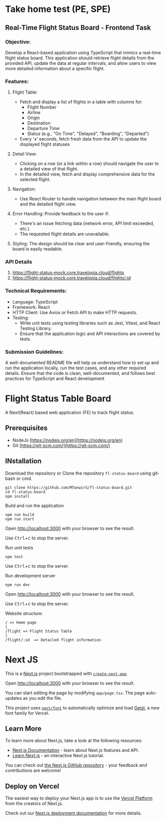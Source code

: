 # Take home test (PE, SPE)
## Real-Time Flight Status Board - Frontend Task
### Objective:
Develop a React-based application using TypeScript that mimics a real-time flight status board. This application should retrieve flight details from the provided API, update the data at regular intervals, and allow users to view more detailed information about a specific flight.

### Features:
1. Flight Table:
    - Fetch and display a list of flights in a table with columns for:
        - Flight Number
        - Airline
        - Origin
        - Destination
        - Departure Time
        - Status (e.g., "On Time", "Delayed", "Boarding", "Departed")
    - Every 'x' seconds, fetch fresh data from the API to update the displayed flight statuses

2. Detail View:
    - Clicking on a row (or a link within a row) should navigate the user to a detailed view of that flight.
    - In the detailed view, fetch and display comprehensive data for the selected flight.

3. Navigation:
    - Use React Router to handle navigation between the main flight board and the detailed flight view.

4. Error Handling: Provide feedback to the user if:
    - There's an issue fetching data (network error, API limit exceeded, etc.).
    - The requested flight details are unavailable.

5. Styling: The design should be clear and user-friendly, ensuring the board is easily readable.

### API Details
1. https://flight-status-mock.core.travelopia.cloud/flights
2. https://flight-status-mock.core.travelopia.cloud/flights/:id

### Technical Requirements:
- Language: TypeScript
- Framework: React
- HTTP Client: Use Axios or Fetch API to make HTTP requests.
- Testing:
    - Write unit tests using testing libraries such as Jest, Vitest, and React Testing Library.
    - Ensure that the application logic and API interactions are covered by tests.

### Submission Guidelines:
A well-documented README file will help us understand how to set up and run the application locally, run the test cases, and any other required details. Ensure that the code is clean, well-documented, and follows best practices for TypeScript and React development



# Flight Status Table Board

A Next(React) based web application (FE) to track flight status.

## Prerequisites
- NodeJs [https://nodejs.org/en](https://nodejs.org/en)
- Git [https://git-scm.com/](https://git-scm.com/)

## INstallation
 Download the repository or 
 Clone the repository `fl-status-board` using git-bash or cmd.
 
```
git clone https://github.com/MTanwirS/fl-status-board.git
cd fl-status-board
npm install
```

Build and run the application
```
npm run build
npm run start
```
Open [http://localhost:3000](http://localhost:3000) with your browser to see the result.

Use <kbd>Ctrl</kbd>+<kbd>c</kbd> to stop the server.

Run unit tests
```
npm test
```
Use <kbd>Ctrl</kbd>+<kbd>c</kbd> to stop the server.

Run development server
```
npm run dev
```

Open [http://localhost:3000](http://localhost:3000) with your browser to see the result.

Use <kbd>Ctrl</kbd>+<kbd>c</kbd> to stop the server.

Website structure:
```
/ => Home page
|
/flight => Flight Status Table
|
/flight/:id  => Detailed flight information
```






# Next JS
This is a [Next.js](https://nextjs.org) project bootstrapped with [`create-next-app`](https://nextjs.org/docs/app/api-reference/cli/create-next-app).

Open [http://localhost:3000](http://localhost:3000) with your browser to see the result.

You can start editing the page by modifying `app/page.tsx`. The page auto-updates as you edit the file.

This project uses [`next/font`](https://nextjs.org/docs/app/building-your-application/optimizing/fonts) to automatically optimize and load [Geist](https://vercel.com/font), a new font family for Vercel.

## Learn More

To learn more about Next.js, take a look at the following resources:

- [Next.js Documentation](https://nextjs.org/docs) - learn about Next.js features and API.
- [Learn Next.js](https://nextjs.org/learn) - an interactive Next.js tutorial.

You can check out [the Next.js GitHub repository](https://github.com/vercel/next.js) - your feedback and contributions are welcome!

## Deploy on Vercel

The easiest way to deploy your Next.js app is to use the [Vercel Platform](https://vercel.com/new?utm_medium=default-template&filter=next.js&utm_source=create-next-app&utm_campaign=create-next-app-readme) from the creators of Next.js.

Check out our [Next.js deployment documentation](https://nextjs.org/docs/app/building-your-application/deploying) for more details.

